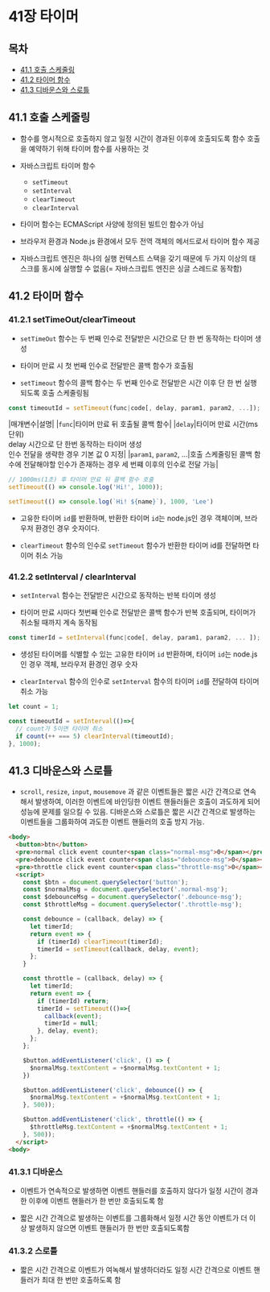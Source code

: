 # 41장 타이머


## 목차

- [41.1 호출 스케줄링](#41.1)
- [41.2 타이머 함수](#41.2)
- [41.3 디바운스와 스로틀](#41.3)


## 41.1 호출 스케줄링

- 함수를 명시적으로 호출하지 않고 일정 시간이 경과된 이후에 호출되도록 함수 호출을 예약하기 위해 타이머 함수를 사용하는 것

- 자바스크립트 타이머 함수
	- `setTimeout`
	- `setInterval`
	- `clearTimeout`
	- `clearInterval`

- 타이머 함수는 ECMAScript 사양에 정의된 빌트인 함수가 아님

- 브라우저 환경과 Node.js 환경에서 모두 전역 객체의 메서드로서 타이머 함수 제공

- 자바스크립트 엔진은 하나의 실행 컨텍스트 스택을 갖기 때문에 두 가지 이상의 태스크를 동시에 실행할 수 없음(= 자바스크립트 엔진은 싱글 스레드로 동작함)


## 41.2 타이머 함수

### 41.2.1 setTimeOut/clearTimeout

- `setTimeOut` 함수는 두 번째 인수로 전달받은 시간으로 단 한 번 동작하는 타이머 생성

- 타이머 만료 시 첫 번째 인수로 전달받은 콜백 함수가 호출됨

- `setTimeout` 함수의 콜백 함수는 두 번째 인수로 전달받은 시간 이후 단 한 번 실행되도록 호출 스케줄링됨

```js
const timeoutId = setTimeout(func|code[, delay, param1, param2, ...]);
```

|매개변수|설명|
|`func`|타이머 만료 뒤 호출될 콜백 함수|
|`delay`|타이머 만료 시간(ms 단위)<br/>delay 시간으로 단 한번 동작하는 타이머 생성<br/>인수 전달을 생략한 경우 기본 값 0 지정|
|`param1`, `param2`, ...|호출 스케줄링된 콜백 함수에 전달해야할 인수가 존재하는 경우 세 번쨰 이후의 인수로 전달 가능|

```js
// 1000ms(1초) 후 타이머 만료 뒤 콜백 함수 호출
setTimeout(() => console.log('Hi!', 1000));

setTimeout(() => console.log(`Hi! ${name}`), 1000, 'Lee')
```

- 고유한 타이머 `id`를 반환하며, 반환한 타이머 `id`는 node.js인 경우 객체이며, 브라우저 환경인 경우 숫자이다.

-  `clearTimeout` 함수의 인수로 `setTimeout` 함수가 반환한 타이머 id를 전달하면 타이머 취소 가능


### 41.2.2 setInterval / clearInterval

- `setInterval` 함수는 전달받은 시간으로 동작하는 반복 타이머 생성

- 타이머 만료 시마다 첫번째 인수로 전달받은 콜백 함수가 반복 호출되며, 타이머가 취소될 때까지 계속 동작됨

```js
const timerId = setInterval(func|code[, delay, param1, param2, ... ]);
```

- 생성된 타이머를 식별할 수 있는 고유한 타이머 `id` 반환하며, 타이머 `id`는 node.js인 경우 객체, 브라우저 환경인 경우 숫자

- `clearInterval` 함수의 인수로 `setInterval` 함수의 타이머 `id`를 전달하여 타이머 취소 가능

```js
let count = 1;

const timeoutId = setInterval(()=>{
  // count가 5이면 타이머 취소
  if count(++ === 5) clearInterval(timeoutId);
}, 1000);
```

## 41.3 디바운스와 스로틀

- `scroll`, `resize`, `input`, `mousemove` 과 같은 이벤트들은 짧은 시간 간격으로 연속해서 발생하여, 이러한 이벤트에 바인딩한 이벤트 핸들러들은 호출이 과도하게 되어 성능에 문제를 일으킬 수 있음. 디바운스와 스로틀은 짧은 시간 간격으로 발생하는 이벤트들을 그룹화하여 과도한 이벤트 핸들러의 호출 방지 가능.

```html
<body>
  <button>btn</button>
  <pre>normal click event counter<span class="normal-msg">0</span></pre>
  <pre>debounce click event counter<span class="debounce-msg">0</span></pre>
  <pre>throttle click event counter<span class="throttle-msg">0</span></pre>
  <script>
    const $btn = document.querySelector('button');
    const $normalMsg = document.querySelector('.normal-msg');
    const $debounceMsg = document.querySelector('.debounce-msg');
    const $throttleMsg = document.querySelector('.throttle-msg');

    const debounce = (callback, delay) => {
      let timerId;
      return event => {
        if (timerId) clearTimeout(timerId);
        timerId = setTimeout(callback, delay, event);
      };
    }

    const throttle = (callback, delay) => {
      let timerId;
      return event => {
        if (timerId) return;
        timerId = setTimeout(()=>{
          callback(event);
          timerId = null;
        }, delay, event);
      };
    };

    $button.addEventListener('click', () => {
      $normalMsg.textContent = +$normalMsg.textContent + 1;
    })

    $button.addEventListener('click', debounce(() => {
      $normalMsg.textContent = +$normalMsg.textContent + 1;
    }, 500));

    $button.addEventListener('click', throttle(() => {
      $throttleMsg.textContent = +$normalMsg.textContent + 1;
    }, 500));
  </script>
<body>
```

### 41.3.1 디바운스

- 이벤트가 연속적으로 발생하면 이벤트 핸들러를 호출하지 않다가 일정 시간이 경과한 이후에 이벤트 핸들러가 한 번만 호출되도록 함

- 짧은 시간 간격으로 발생하는 이벤트를 그룹화해서 일정 시간 동안 이벤트가 더 이상 발생하지 않으면 이벤트 핸들러가 한 번만 호출되도록함


### 41.3.2 스로틀

- 짧은 시간 간격으로 이벤트가 여녹해서 발생하더라도 일정 시간 간격으로 이벤트 핸들러가 최대 한 번만 호출하도록 함